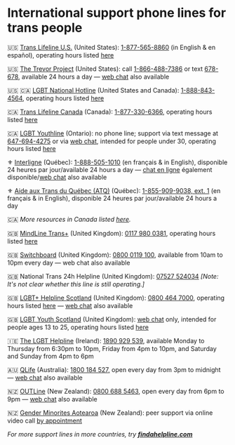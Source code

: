 # International support phone lines for trans people

🇺🇸 [Trans Lifeline U.S.](https://translifeline.org/hotline/) (United States): [1-877-565-8860](tel:18775658860) (in English & en español), operating hours listed [here](https://translifeline.org/hotline/)

🇺🇸 [The Trevor Project](https://www.thetrevorproject.org/get-help/) (United States): call [1-866-488-7386](tel:18664887386) or text [678-678](sms:678678), available 24 hours a day — [web chat](https://www.thetrevorproject.org/get-help/) also available

🇺🇸 🇨🇦 [LGBT National Hotline](https://lgbthotline.org/national-hotline/) (United States and Canada): [1-888-843-4564](tel:18888434564), operating hours listed [here](https://lgbthotline.org/national-hotline/)

🇨🇦 [Trans Lifeline Canada](https://translifeline.org/hotline/) (Canada): [1-877-330-6366](tel:18773306366), operating hours listed [here](https://translifeline.org/hotline/)

🇨🇦 [LGBT Youthline](https://www.youthline.ca/helpline/peer-support-helpline/) (Ontario): no phone line; support via text message at [647-694-4275](sms:6476944275) or via [web chat](https://www.youthline.ca/helpline/peer-support-helpline/), intended for people under 30, operating hours listed [here](https://www.youthline.ca/helpline/peer-support-helpline/)

⚜️ [Interligne](https://interligne.co/) (Québec): [1-888-505-1010](tel:18885051010) (en français & in English), disponible 24 heures par jour/available 24 hours a day — [chat en ligne](https://interligne.co/) également disponible/[web chat](https://interligne.co/en/) also available  

⚜️ [Aide aux Trans du Québec (ATQ)](https://aideauxtrans.com/en) (Québec): [1-855-909-9038, ext. 1](tel:18559099038) (en français & in English), disponible 24 heures par jour/available 24 hours a day 

🇨🇦 *More resources in Canada listed [here](https://www.youthline.ca/helpline/other-helplines/).*

🇬🇧 [MindLine Trans+](https://www.mindinsomerset.org.uk/our-services/adult-one-to-one-support/mindline-trans/) (United Kingdom): [0117 980 0381](tel:01179800381), operating hours listed [here](https://www.mindinsomerset.org.uk/our-services/adult-one-to-one-support/mindline-trans/)  

🇬🇧 [Switchboard](https://switchboard.lgbt/) (United Kingdom): [0800 0119 100](tel:08000119100), available from 10am to 10pm every day — web chat also available

🇬🇧 National Trans 24h Helpline (United Kingdom): [07527 524034](tel:07527524034) *[Note: It's not clear whether this line is still operating.]*

🇬🇧 [LGBT+ Helpline Scotland](https://www.lgbthealth.org.uk/services-support/lgbt-helpline-scotland/) (United Kingdom): [0800 464 7000](tel:08004647000), operating hours listed [here](https://www.lgbthealth.org.uk/services-support/lgbt-helpline-scotland/) — [web chat](https://www.lgbthealth.org.uk/) also available

🇬🇧 [LGBT Youth Scotland](https://lgbtyouth.org.uk/get-support/) (United Kingdom): [web chat](https://lgbtyouth.org.uk/get-support/live-chat/) only, intended for people ages 13 to 25, operating hours listed [here](https://lgbtyouth.org.uk/get-support/live-chat/)

🇮🇪 [The LGBT Helpline](https://lgbt.ie/contact-us/) (Ireland): [1890 929 539](tel:1890929539), available Monday to Thursday from 6:30pm to 10pm, Friday from 4pm to 10pm, and Saturday and Sunday from 4pm to 6pm

🇦🇺 [QLife](https://qlife.org.au/contact-us) (Australia): [1800 184 527](tel:1800184527)[,](tel:1800184527) open every day from 3pm to midnight — [web chat](https://qlife.org.au/resources/chat) also available  

🇳🇿 [OUTLine](https://outline.org.nz/) (New Zealand): [0800 688 5463](tel:08006885463), open every day from 6pm to 9pm — [web chat](https://outline.org.nz/chat/) also available

🇳🇿 [Gender Minorites Aotearoa](https://genderminorities.com/peer-support/) (New Zealand): peer support via online video call [by appointment](https://genderminorities.com/peer-support/)

*For more support lines in more countries, try **[findahelpline.com](https://findahelpline.com/)***

